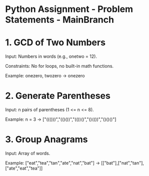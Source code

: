 
# Python Assignment - Problem Statements - MainBranch

# 1. GCD of Two Numbers

Input: Numbers in words (e.g., onetwo = 12).

Constraints: No for loops, no built-in math functions.

Example: onezero, twozero → onezero

# 2. Generate Parentheses

Input: n pairs of parentheses (1 <= n <= 8).

Example: n = 3 → ["((()))","(()())","(())()","()(())","()()()"]

# 3. Group Anagrams

Input: Array of words.

Example: ["eat","tea","tan","ate","nat","bat"] → [["bat"],["nat","tan"],["ate","eat","tea"]]

